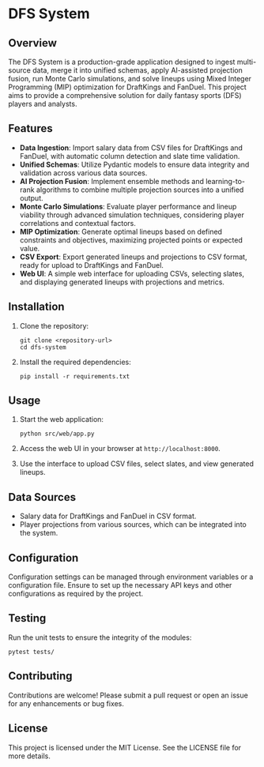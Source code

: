 # DFS System

## Overview

The DFS System is a production-grade application designed to ingest multi-source data, merge it into unified schemas, apply AI-assisted projection fusion, run Monte Carlo simulations, and solve lineups using Mixed Integer Programming (MIP) optimization for DraftKings and FanDuel. This project aims to provide a comprehensive solution for daily fantasy sports (DFS) players and analysts.

## Features

- **Data Ingestion**: Import salary data from CSV files for DraftKings and FanDuel, with automatic column detection and slate time validation.
- **Unified Schemas**: Utilize Pydantic models to ensure data integrity and validation across various data sources.
- **AI Projection Fusion**: Implement ensemble methods and learning-to-rank algorithms to combine multiple projection sources into a unified output.
- **Monte Carlo Simulations**: Evaluate player performance and lineup viability through advanced simulation techniques, considering player correlations and contextual factors.
- **MIP Optimization**: Generate optimal lineups based on defined constraints and objectives, maximizing projected points or expected value.
- **CSV Export**: Export generated lineups and projections to CSV format, ready for upload to DraftKings and FanDuel.
- **Web UI**: A simple web interface for uploading CSVs, selecting slates, and displaying generated lineups with projections and metrics.

## Installation

1. Clone the repository:

   ```
   git clone <repository-url>
   cd dfs-system
   ```

2. Install the required dependencies:
   ```
   pip install -r requirements.txt
   ```

## Usage

1. Start the web application:

   ```
   python src/web/app.py
   ```

2. Access the web UI in your browser at `http://localhost:8000`.

3. Use the interface to upload CSV files, select slates, and view generated lineups.

## Data Sources

- Salary data for DraftKings and FanDuel in CSV format.
- Player projections from various sources, which can be integrated into the system.

## Configuration

Configuration settings can be managed through environment variables or a configuration file. Ensure to set up the necessary API keys and other configurations as required by the project.

## Testing

Run the unit tests to ensure the integrity of the modules:

```
pytest tests/
```

## Contributing

Contributions are welcome! Please submit a pull request or open an issue for any enhancements or bug fixes.

## License

This project is licensed under the MIT License. See the LICENSE file for more details.
